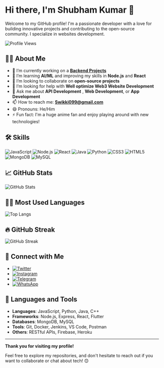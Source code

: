 # Hi there, I'm Shubham Kumar 👋

Welcome to my GitHub profile! I'm a passionate developer with a love for building innovative projects and contributing to the open-source community. I specialize in websites development.

![Profile Views](https://komarev.com/ghpvc/?username=shubham-king&label=Profile%20Views&color=brightgreen)

## 👨‍💻 About Me

- 🔭 I’m currently working on a **[Backend Projects](#)**
- 🌱 I’m learning **AI/ML** and improving my skills in **Node.js** and **React**
- 👯 I’m looking to collaborate on **open-source projects**
- 🤔 I’m looking for help with **Well optimize Web3 Website Development**
- 💬 Ask me about **API Development** , **Web Development**, or **App Development**
- 📫 How to reach me: **Swikki099@gmail.com**
- 😄 Pronouns: He/Him
- ⚡ Fun fact: I'm a huge anime fan and enjoy playing around with new technologies!

## 🛠️ Skills

![JavaScript](https://img.shields.io/badge/JavaScript-EEE500?style=flat&logo=javascript)
![Node.js](https://img.shields.io/badge/Node.js-339933?style=flat&logo=node.js)
![React](https://img.shields.io/badge/React-61DAFB?style=flat&logo=react)
![Java](https://img.shields.io/badge/Java-007396?style=flat&logo=java)
![Python](https://img.shields.io/badge/Python-3776AB?style=flat&logo=python)
![CSS3](https://img.shields.io/badge/CSS3-1572B6?style=flat&logo=css3)
![HTML5](https://img.shields.io/badge/HTML5-E34F26?style=flat&logo=html5)
![MongoDB](https://img.shields.io/badge/MongoDB-47A248?style=flat&logo=mongodb)
![MySQL](https://img.shields.io/badge/MySQL-4479A1?style=flat&logo=mysql)

## 📈 GitHub Stats

![GitHub Stats](https://github-readme-stats.vercel.app/api?username=shubham-king&show_icons=true&count_private=true&theme=radical&hide_title=true)

## 🧑‍💻 Most Used Languages

![Top Langs](https://github-readme-stats.vercel.app/api/top-langs/?username=shubham-king&layout=compact&theme=radical)


## 🔥 GitHub Streak

![GitHub Streak](https://github-readme-streak-stats.herokuapp.com/?user=shubham-king&theme=radical)


## 🔗 Connect with Me

- [![Twitter](https://img.shields.io/badge/Twitter-1DA1F2?style=flat&logo=twitter)](https://twitter.com/shubham00109)
- [![Instagram](https://img.shields.io/badge/Instagram-E4405F?style=flat&logo=instagram)](https://www.instagram.com/ig.divyanshu.kumar/)
- [![Telegram](https://img.shields.io/badge/Telegram-0088CC?style=flat&logo=telegram)](https://t.me/Mr_RDxWap)
- [![WhatsApp](https://img.shields.io/badge/WhatsApp-25D366?style=flat&logo=whatsapp)](https://wa.me/+919771557165) 
<!-- [![Portfolio](https://img.shields.io/badge/Portfolio-000000?style=flat&logo=github)](https://shubhamkumar.tech)-->

<!--## 📂 My Projects

Here are some of my recent and most popular projects:

- **[Anime Streaming Website](https://github.com/shubham-king/anime-streaming-website)**: A fully functional anime streaming site.
- **[AI Assistant App](https://github.com/shubham-king/ai-assistant-app)**: A mobile app to assist users with daily tasks.
- **[Node.js YouTube Downloader Bot](https://github.com/shubham-king/youtube-downloader-bot)**: A Telegram bot for downloading YouTube videos in multiple qualities.

## 🏆 Achievements

- 🔝 Contributor to multiple **open-source anime projects**
- 🏆 Winner of the **Best Mobile App** at **DevCon 2024**
- 🚀 Contributed to **Anime-related APIs** and **Web Scraping Projects** -->

## 💼 Languages and Tools

- **Languages**: JavaScript, Python, Java, C++
- **Frameworks**: Node.js, Express, React, Flutter
- **Databases**: MongoDB, MySQL
- **Tools**: Git, Docker, Jenkins, VS Code, Postman
- **Others**: RESTful APIs, Firebase, Heroku

<!--## 📝 Blog Posts

- **[100 Ways to Make Money](https://medium.com/@shubhamkumar/100-ways-to-make-money)**
- **[What Women Want: A Modern Guide](https://medium.com/@shubhamkumar/what-women-want-a-modern-guide)**
- **[How to Build an AI Assistant](https://medium.com/@shubhamkumar/how-to-build-an-ai-assistant)**-->

---

**Thank you for visiting my profile!**

Feel free to explore my repositories, and don't hesitate to reach out if you want to collaborate or chat about tech! 😊
